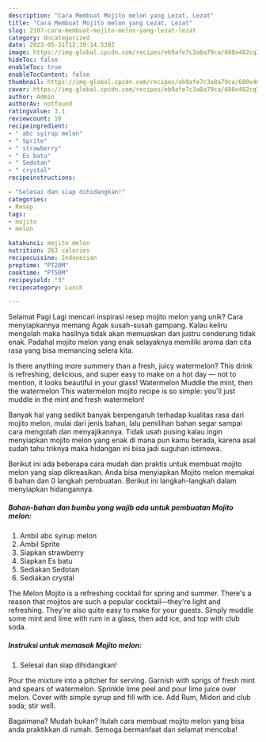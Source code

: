 ```yaml
---
description: "Cara Membuat Mojito melon yang Lezat, Lezat"
title: "Cara Membuat Mojito melon yang Lezat, Lezat"
slug: 2107-cara-membuat-mojito-melon-yang-lezat-lezat
category: Uncategorized
date: 2023-05-31T12:39:14.530Z
image: https://img-global.cpcdn.com/recipes/eb9afe7c3a8a79ca/680x482cq70/mojito-melon-foto-resep-utama.jpg
hideToc: false
enableToc: true
enableTocContent: false
thumbnail: https://img-global.cpcdn.com/recipes/eb9afe7c3a8a79ca/680x482cq70/mojito-melon-foto-resep-utama.jpg
cover: https://img-global.cpcdn.com/recipes/eb9afe7c3a8a79ca/680x482cq70/mojito-melon-foto-resep-utama.jpg
author: Admin
authorAv: notfound
ratingvalue: 3.1
reviewcount: 10
recipeingredient:
- " abc syirup melon"
- " Sprite"
- " strawberry"
- " Es batu"
- " Sedotan"
- " crystal"
recipeinstructions:

- "Selesai dan siap dihidangkan!"
categories:
- Resep
tags:
- mojito
- melon

katakunci: mojito melon 
nutrition: 263 calories
recipecuisine: Indonesian
preptime: "PT20M"
cooktime: "PT50M"
recipeyield: "3"
recipecategory: Lunch

---
```



Selamat Pagi Lagi mencari inspirasi resep mojito melon yang unik? Cara menyiapkannya memang Agak susah-susah gampang. Kalau keliru mengolah maka hasilnya tidak akan memuaskan dan justru cenderung tidak enak. Padahal mojito melon yang enak selayaknya memiliki aroma dan cita rasa yang bisa memancing selera kita.


Is there anything more summery than a fresh, juicy watermelon? This drink is refreshing, delicious, and super easy to make on a hot day — not to mention, it looks beautiful in your glass! Watermelon Muddle the mint, then the watermelon This watermelon mojito recipe is so simple: you&#39;ll just muddle in the mint and fresh watermelon!

Banyak hal yang sedikit banyak berpengaruh terhadap kualitas rasa dari mojito melon, mulai dari jenis bahan, lalu pemilihan bahan segar sampai cara mengolah dan menyajikannya. Tidak usah pusing kalau ingin menyiapkan mojito melon yang enak di mana pun kamu berada, karena asal sudah tahu triknya maka hidangan ini bisa jadi suguhan istimewa.


Berikut ini ada beberapa cara mudah dan praktis untuk membuat mojito melon yang siap dikreasikan. Anda bisa menyiapkan Mojito melon memakai 6 bahan dan 0 langkah pembuatan. Berikut ini langkah-langkah dalam menyiapkan hidangannya.

<!--inarticleads1-->

##### Bahan-bahan dan bumbu yang wajib ada untuk pembuatan Mojito melon:

1. Ambil  abc syirup melon
1. Ambil  Sprite
1. Siapkan  strawberry
1. Siapkan  Es batu
1. Sediakan  Sedotan
1. Sediakan  crystal


The Melon Mojito is a refreshing cocktail for spring and summer. There&#39;s a reason that mojitos are such a popular cocktail—they&#39;re light and refreshing. They&#39;re also quite easy to make for your guests. Simply muddle some mint and lime with rum in a glass, then add ice, and top with club soda. 

<!--inarticleads2-->

##### Instruksi untuk memasak Mojito melon:


1. Selesai dan siap dihidangkan!

Pour the mixture into a pitcher for serving. Garnish with sprigs of fresh mint and spears of watermelon. Sprinkle lime peel and pour lime juice over melon. Cover with simple syrup and fill with ice. Add Rum, Midori and club soda; stir well. 

Bagaimana? Mudah bukan? Itulah cara membuat mojito melon yang bisa anda praktikkan di rumah. Semoga bermanfaat dan selamat mencoba!
